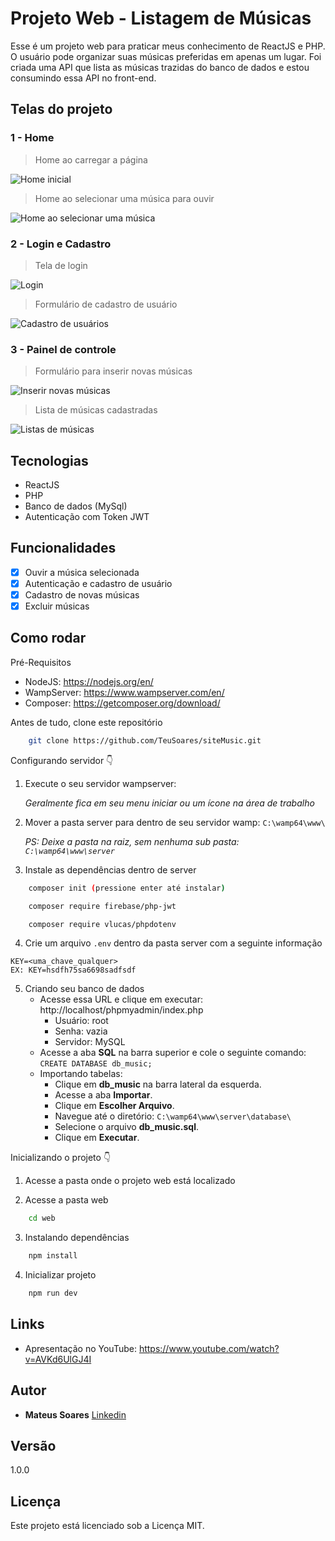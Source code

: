 # Projeto Web - Listagem de Músicas

Esse é um projeto web para praticar meus conhecimento de ReactJS e PHP. 
O usuário pode organizar suas músicas preferidas em apenas um lugar. Foi criada uma API que lista as músicas trazidas do banco de dados e estou consumindo essa API no front-end.

## Telas do projeto

### 1 - Home
> Home ao carregar a página

![Home inicial](https://i.imgur.com/xS3EQ9g.jpg)

> Home ao selecionar uma música para ouvir

![Home ao selecionar uma música](https://i.imgur.com/ZXNrxqI.jpg)

### 2 - Login e Cadastro
> Tela de login

![Login](https://i.imgur.com/E3pjKTO.jpg)

> Formulário de cadastro de usuário

![Cadastro de usuários](https://i.imgur.com/ShRlpO8.jpg)

### 3 - Painel de controle
> Formulário para inserir novas músicas

![Inserir novas músicas](https://i.imgur.com/3WeiDwg.jpg)

> Lista de músicas cadastradas

![Listas de músicas](https://i.imgur.com/tvcMeTP.jpg)

## Tecnologias

* ReactJS
* PHP
* Banco de dados (MySql)
* Autenticação com Token JWT

## Funcionalidades
* [x] Ouvir a música selecionada
* [x] Autenticação e cadastro de usuário
* [x] Cadastro de novas músicas
* [x] Excluir músicas

## Como rodar

Pré-Requisitos
* NodeJS: https://nodejs.org/en/
* WampServer: https://www.wampserver.com/en/
* Composer: https://getcomposer.org/download/
  
Antes de tudo, clone este repositório
```bash
    git clone https://github.com/TeuSoares/siteMusic.git
```

Configurando servidor 👇
1. Execute o seu servidor wampserver:

    *Geralmente fica em seu menu iniciar ou um ícone na área de trabalho*

2. Mover a pasta server para dentro de seu servidor wamp: `C:\wamp64\www\`
   
   *PS: Deixe a pasta na raiz, sem nenhuma sub pasta: `C:\wamp64\www\server`*
  
3. Instale as dependências dentro de server
```bash
    composer init (pressione enter até instalar)
```
```bash
    composer require firebase/php-jwt
```
```bash
    composer require vlucas/phpdotenv
```

4. Crie um arquivo `.env` dentro da pasta server com a seguinte informação
```
KEY=<uma_chave_qualquer>
EX: KEY=hsdfh75sa6698sadfsdf
```

5. Criando seu banco de dados
   * Acesse essa URL e clique em executar: http://localhost/phpmyadmin/index.php
     * Usuário: root
     * Senha: vazia
     * Servidor: MySQL
   * Acesse a aba **SQL** na barra superior e cole o seguinte comando: ``CREATE DATABASE db_music;``
   * Importando tabelas:
     * Clique em **db_music** na barra lateral da esquerda.
     * Acesse a aba **Importar**.
     * Clique em **Escolher Arquivo**.
     * Navegue até o diretório: `C:\wamp64\www\server\database\`
     * Selecione o arquivo **db_music.sql**.
     * Clique em **Executar**.

Inicializando o projeto 👇
1. Acesse a pasta onde o projeto web está localizado

2. Acesse a pasta web
```bash
    cd web
```

3. Instalando dependências
```bash
    npm install
```

4. Inicializar projeto
```bash
    npm run dev
```

## Links

* Apresentação no YouTube: https://www.youtube.com/watch?v=AVKd6UlGJ4I

## Autor

* **Mateus Soares** [Linkedin](https://www.linkedin.com/in/mateus-soares-santos/)

## Versão

1.0.0

## Licença

Este projeto está licenciado sob a Licença MIT.
